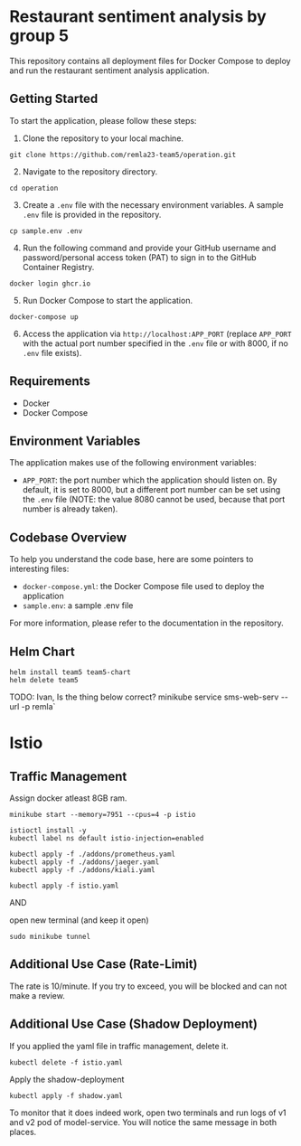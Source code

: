 # Restaurant sentiment analysis by group 5

This repository contains all deployment files for Docker Compose to deploy and run the restaurant sentiment analysis application.

## Getting Started

To start the application, please follow these steps:

1. Clone the repository to your local machine.
```
git clone https://github.com/remla23-team5/operation.git
```
2. Navigate to the repository directory.
```
cd operation
```
3. Create a `.env` file with the necessary environment variables. A sample `.env` file is provided in the repository.
```
cp sample.env .env
```
4. Run the following command and provide your GitHub username and password/personal access token (PAT) to sign in to the GitHub Container Registry.
```
docker login ghcr.io
```
5. Run Docker Compose to start the application.
```
docker-compose up
```
6. Access the application via `http://localhost:APP_PORT` (replace `APP_PORT` with the actual port number specified in the `.env` file or with 8000, if no `.env` file exists).

## Requirements

- Docker
- Docker Compose

## Environment Variables

The application makes use of the following environment variables:

- `APP_PORT`: the port number which the application should listen on. By default, it is set to 8000, but a different port number can be set using the `.env` file (NOTE: the value 8080 cannot be used, because that port number is already taken).

## Codebase Overview

To help you understand the code base, here are some pointers to interesting files:

- `docker-compose.yml`: the Docker Compose file used to deploy the application
- `sample.env`: a sample .env file

For more information, please refer to the documentation in the repository.

## Helm Chart

```
helm install team5 team5-chart
helm delete team5
```

TODO: Ivan, Is the thing below correct?
minikube service sms-web-serv --url -p remla`

# Istio

## Traffic Management

Assign docker atleast 8GB ram.
```
minikube start --memory=7951 --cpus=4 -p istio

istioctl install -y
kubectl label ns default istio-injection=enabled

kubectl apply -f ./addons/prometheus.yaml
kubectl apply -f ./addons/jaeger.yaml
kubectl apply -f ./addons/kiali.yaml

kubectl apply -f istio.yaml
```

AND

open new terminal (and keep it open)

`sudo minikube tunnel`

## Additional Use Case (Rate-Limit)

The rate is 10/minute. If you try to exceed, you will be blocked and can not make a review.

## Additional Use Case (Shadow Deployment)

If you applied the yaml file in traffic management, delete it.

`kubectl delete -f istio.yaml`

Apply the shadow-deployment

`kubectl apply -f shadow.yaml`

To monitor that it does indeed work, open two terminals and run logs of v1 and v2 pod of model-service. You will notice the same message in both places.

